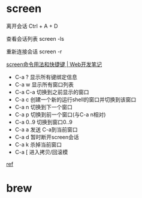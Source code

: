
# screen

离开会话 Ctrl + A + D

查看会话列表 screen -ls

重新连接会话 screen -r <id>


[screen命令用法和快捷键 | Web开发笔记](https://www.magentonotes.com/screen-command-shortcuts.html)

+ C-a ?	显示所有键绑定信息
+ C-a w	显示所有窗口列表
+ C-a C-a	切换到之前显示的窗口
+ C-a c	创建一个新的运行shell的窗口并切换到该窗口
+ C-a n	切换到下一个窗口
+ C-a p	切换到前一个窗口(与C-a n相对)
+ C-a 0..9	切换到窗口0..9
+ C-a a	发送 C-a到当前窗口
+ C-a d	暂时断开screen会话
+ C-a k	杀掉当前窗口
+ C-a [	进入拷贝/回滚模

[ref](https://www.ibm.com/developerworks/cn/linux/l-cn-screen/)

# brew

